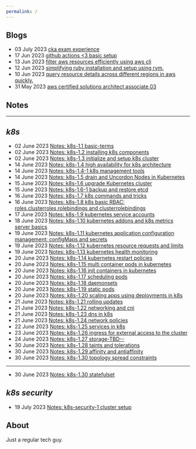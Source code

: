 ```yaml
---
permalink: /
---
```


## **Blogs**


- 03 July 2023 [cka exam experience](technical/Blogs/cka-exam-exp.md)
- 17 Jun 2023 [github actions <3 basic setup](technical/Blogs/github-actions-is-cool.md)
- 13 Jun 2023 [filter aws resources efficiently using aws cli](technical/Blogs/filter-aws-resources-efficiently.md)
- 12 Jun 2023 [simplifying ruby installation and setup using rvm.](technical/Blogs/simplify-ruby-setups.md)
- 10 Jun 2023 [query resource details across different regions in aws quickly.](technical/Blogs/aws-cli-resource-flag.md)
- 31 May 2023 [aws certified solutions architect associate 03](technical/Certifications/AWS-SAA03.md)


## **Notes**
---

***k8s***
---
- 02 June 2023 [Notes: k8s-1.1 basic-terms](technical/Notes/k8s/k8s-1.1-Basic-Terms.md)
- 02 June 2023 [Notes: k8s-1.2 installing k8s components](technical/Notes/k8s/k8s-1.2-install-k8s-components.md)
- 02 June 2023 [Notes: k8s-1.3 initialize and setup k8s cluster](technical/Notes/k8s/k8s-1.3-initialize-and-setup-k8s-cluster.md)
- 14 June 2023 [Notes: k8s-1.4 high availability for k8s architecture](technical/Notes/k8s/k8s-1.4-K8s-arch-ha.md)
- 14 June 2023 [Notes: k8s-1.4-1 k8s management tools](technical/Notes/k8s/k8s-1.4.1-K8s-management-tools.md)
- 14 June 2023 [Notes: k8s-1.5 drain and Uncordon Nodes in Kubernetes](technical/Notes/k8s/k8s-1.5-drain-uncordon-nodes.md)
- 15 June 2023 [Notes: k8s-1.6 upgrade Kubernetes cluster](technical/Notes/k8s/k8s-1.6-upgrade-k8s.md)
- 15 June 2023 [Notes: k8s-1.6-1 backup and restore etcd](technical/Notes/k8s/k8s-1.6-1-backup-restore-etcd-clusterdata.md)
- 16 June 2023 [Notes: k8s-1.7 k8s commands and tricks](technical/Notes/k8s/k8s-1.7-k8s-commands.md)
- 16 June 2023 [Notes: k8s-1.8 k8s basic RBAC: roles,clusterroles,rolebindings and clusterrolebindings](technical/Notes/k8s/k8s-1.8-k8s-rbac-management.md)
- 17 June 2023 [Notes: k8s-1.9 kubernetes service accounts](technical/Notes/k8s/k8s-1.9-k8s-kubernetes-service-accounts.md)
- 18 June 2023 [Notes: k8s-1.10 kubernetes addons and k8s metrics server basics](technical/Notes/k8s/k8s-1.10-k8s-addons-metric-server-basics.md)
- 19 June 2023 [Notes: k8s-1.11 kubernetes application configuration management: configMaps and secrets](technical/Notes/k8s/k8s-1.11-k8s-application-config-management.md)
- 19 June 2023 [Notes: k8s-1.12 kubernetes resource requests and limits](technical/Notes/k8s/k8s-1.12-k8s-resource-requests.md)
- 19 June 2023 [Notes: k8s-1.13 kubernetes health monitoring](technical/Notes/k8s/k8s-1.13-k8s-container-health-monitoring.md)
- 20 June 2023 [Notes: k8s-1.14 kubernetes restart policies](technical/Notes/k8s/k8s-1.14-k8s-restart-policies.md)
- 20 June 2023 [Notes: k8s-1.15 multi container pods in kubernetes](technical/Notes/k8s/k8s-1.15-k8s-multi-container-pods.md)
- 20 June 2023 [Notes: k8s-1.16 init containers in kubernetes](technical/Notes/k8s/k8s-1.16-k8s-using-init-containers.md)
- 20 June 2023 [Notes: k8s-1.17 scheduling pods](technical/Notes/k8s/k8s-1.17-k8s-pod-scheduling.md)
- 20 June 2023 [Notes: k8s-1.18 daemonsets](technical/Notes/k8s/k8s-1.18-k8s-daemonsets-kubernetes.md)
- 20 June 2023 [Notes: k8s-1.19 static pods](technical/Notes/k8s/k8s-1.19-k8s-static-pods.md)
- 20 June 2023 [Notes: k8s-1.20 scaling apps using deployments in k8s ](technical/Notes/k8s/k8s-1.20-deployments-kubernetes.md)
- 21 June 2023 [Notes: k8s-1.21 rolling updates ](technical/Notes/k8s/k8s-1.21-rolling-updates.md)
- 21 June 2023 [Notes: k8s-1.22 networking and cni ](technical/Notes/k8s/k8s-1.22-networking-cni.md)
- 21 June 2023 [Notes: k8s-1.23 dns in k8s ](technical/Notes/k8s/k8s-1.23-dns.md)
- 21 June 2023 [Notes: k8s-1.24 network policies ](technical/Notes/k8s/k8s-1.24-network-policies.md)
- 22 June 2023 [Notes: k8s-1.25 services in k8s ](technical/Notes/k8s/k8s-1.25-services-in-kubernetes.md)
- 23 June 2023 [Notes: k8s-1.26 ingress for external access to the cluster ](technical/Notes/k8s/k8s-1.26-ingress-kubernetes.md)
- 24 June 2023 [Notes: k8s-1.27 storage-TBD-- ](technical/Notes/k8s/k8s-1.27-storage-overview.md)
- 30 June 2023 [Notes: k8s-1.28 taints and tolerations ](technical/Notes/k8s/k8s-1.28-taints-and-tolerations.md)
- 30 June 2023 [Notes: k8s-1.29 affinity and antiaffinity ](technical/Notes/k8s/k8s-1.29-affinity-and-antiaffinity.md)
- 30 June 2023 [Notes: k8s-1.30 topology spread constraints ](technical/Notes/k8s/k8s-1.30-topology-spread-constraints.md)

---

- 30 June 2023 [Notes: k8s-1.30 statefulset ](technical/Notes/k8s/k8s-1.30-statefulsets.md)



***k8s security***
---

- 19 July 2023 [Notes: k8s-security-1 cluster setup ](technical/Notes/k8s-security/k8s-security-1-cluster-setup.md)




## **About**

Just a regular tech guy.




